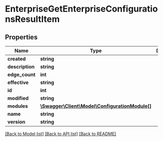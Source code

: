 # EnterpriseGetEnterpriseConfigurationsResultItem

## Properties
Name | Type | Description | Notes
------------ | ------------- | ------------- | -------------
**created** | **string** |  | [optional] 
**description** | **string** |  | [optional] 
**edge_count** | **int** |  | [optional] 
**effective** | **string** |  | [optional] 
**id** | **int** |  | [optional] 
**modified** | **string** |  | [optional] 
**modules** | [**\Swagger\Client\Model\ConfigurationModule[]**](ConfigurationModule.md) |  | [optional] 
**name** | **string** |  | [optional] 
**version** | **string** |  | [optional] 

[[Back to Model list]](../README.md#documentation-for-models) [[Back to API list]](../README.md#documentation-for-api-endpoints) [[Back to README]](../README.md)


